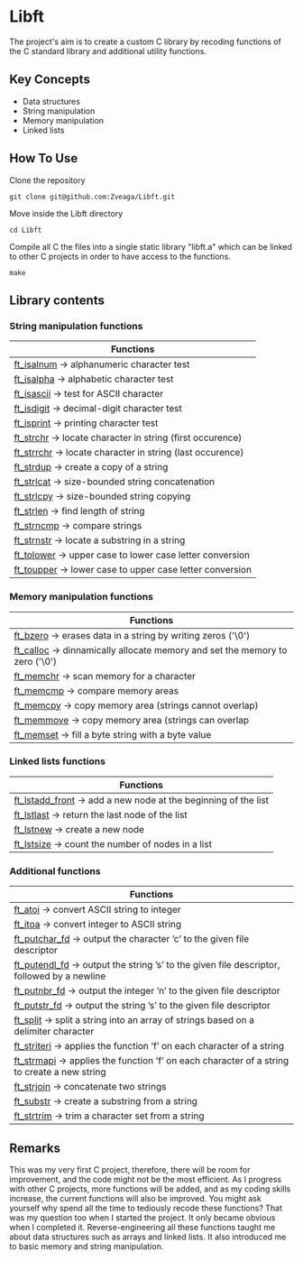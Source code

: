 # Libft
The project's aim is to create a custom C library by recoding functions of the C standard library and additional utility functions.

## Key Concepts
- Data structures
- String manipulation
- Memory manipulation
- Linked lists

## How To Use
Clone the repository
```
git clone git@github.com:Zveaga/Libft.git
```
Move inside the Libft directory
```
cd Libft
```

Compile all C the files into a single static library "libft.a" which can be linked to other C projects in order to have access to the functions.
```
make
```


## Library contents
### String manipulation functions

|                               Functions                              |
|                                   -                                  |
|[ft_isalnum](https://github.com/Zveaga/Libft/blob/master/ft_isalnum.c) -> alphanumeric character test|
|[ft_isalpha](https://github.com/Zveaga/Libft/blob/master/ft_isalpha.c) -> alphabetic character test|
|[ft_isascii](https://github.com/Zveaga/Libft/blob/master/ft_isascii.c) -> test for ASCII character|
|[ft_isdigit](https://github.com/Zveaga/Libft/blob/master/ft_isdigit.c) -> decimal-digit character test
|[ft_isprint](https://github.com/Zveaga/Libft/blob/master/ft_isprint.c) -> printing character test|
|[ft_strchr](https://github.com/Zveaga/Libft/blob/master/ft_strchr.c) -> locate character in string (first occurence)|
|[ft_strrchr](https://github.com/Zveaga/Libft/blob/master/ft_strrchr.c) -> locate character in string (last occurence)|
|[ft_strdup](https://github.com/Zveaga/Libft/blob/master/ft_strdup.c) -> create a copy of a string|
|[ft_strlcat](https://github.com/Zveaga/Libft/blob/master/ft_strlcat.c) -> size-bounded string concatenation|
|[ft_strlcpy](https://github.com/Zveaga/Libft/blob/master/ft_strlcpy.c) -> size-bounded string copying|
|[ft_strlen](https://github.com/Zveaga/Libft/blob/master/ft_strlen.c) -> find length of string|
|[ft_strncmp](https://github.com/Zveaga/Libft/blob/master/ft_strncmp.c) -> compare strings|
|[ft_strnstr](https://github.com/Zveaga/Libft/blob/master/ft_strnstr.c) -> locate a substring in a string|
|[ft_tolower](https://github.com/Zveaga/Libft/blob/master/ft_tolower.c) -> upper case to lower case letter conversion|
|[ft_toupper](https://github.com/Zveaga/Libft/blob/master/ft_toupper.c) -> lower case to upper case letter conversion|

### Memory manipulation functions

|                               Functions                              |
|                                   -                                  |
|[ft_bzero](https://github.com/Zveaga/Libft/blob/master/ft_bzero.c) -> erases data in a string by writing zeros ('\0')|
|[ft_calloc](https://github.com/Zveaga/Libft/blob/master/ft_calloc.c) -> dinnamically allocate memory and set the memory to zero ('\0')|
|[ft_memchr](https://github.com/Zveaga/Libft/blob/master/ft_memchr.c) -> scan memory for a character|
|[ft_memcmp](https://github.com/Zveaga/Libft/blob/master/ft_memcmp.c) -> compare memory areas|
|[ft_memcpy](https://github.com/Zveaga/Libft/blob/master/ft_memcpy.c) -> copy memory area (strings cannot overlap)|
|[ft_memmove](https://github.com/Zveaga/Libft/blob/master/ft_memmove.c) -> copy memory area (strings can overlap|
|[ft_memset](https://github.com/Zveaga/Libft/blob/master/ft_memset.c) -> fill a byte string with a byte value|



### Linked lists functions

|                               Functions                              |
|                                   -                                  |
|[ft_lstadd_front](https://github.com/Zveaga/Libft/blob/master/ft_lstadd_front.c) -> add a new node at the beginning of the list|
|[ft_lstlast](https://github.com/Zveaga/Libft/blob/master/ft_lstlast.c) -> return the last node of the list|
|[ft_lstnew](https://github.com/Zveaga/Libft/blob/master/ft_lstnew.c) -> create a new node|
|[ft_lstsize](https://github.com/Zveaga/Libft/blob/master/ft_lstsize.c) -> count the number of nodes in a list|


### Additional functions

|                               Functions                              |
|                                   -                                  |
|[ft_atoi](https://github.com/Zveaga/Libft/blob/master/ft_atoi.c) -> convert ASCII string to integer|
|[ft_itoa](https://github.com/Zveaga/Libft/blob/master/ft_itoa.c) -> convert integer to ASCII string|
|[ft_putchar_fd](https://github.com/Zveaga/Libft/blob/master/ft_putchar_fd.c) -> output the character ’c’ to the given file descriptor|
|[ft_putendl_fd](https://github.com/Zveaga/Libft/blob/master/ft_putendl_fd.c) -> output the string ’s’ to the given file descriptor, followed by a newline|
|[ft_putnbr_fd](https://github.com/Zveaga/Libft/blob/master/ft_putnbr_fd.c) -> output the integer ’n’ to the given file descriptor|
|[ft_putstr_fd](https://github.com/Zveaga/Libft/blob/master/ft_putstr_fd.c) -> output the string ’s’ to the given file descriptor|
|[ft_split](https://github.com/Zveaga/Libft/blob/master/ft_ft_split.c) -> split a string into an array of strings based on a delimiter character|
|[ft_striteri](https://github.com/Zveaga/Libft/blob/master/ft_striteri.c) -> applies the function ’f’ on each character of a string|
|[ft_strmapi](https://github.com/Zveaga/Libft/blob/master/ft_strmapi.c) -> applies the function ’f’ on each character of a string to create a new string|
|[ft_strjoin](https://github.com/Zveaga/Libft/blob/master/ft_strjoin.c) -> concatenate two strings|
|[ft_substr](https://github.com/Zveaga/Libft/blob/master/ft_substr.c) -> create a substring from a string|
|[ft_strtrim](https://github.com/Zveaga/Libft/blob/master/ft_strtrim.c) -> trim a character set from a string|

## Remarks

This was my very first C project, therefore, there will be room for improvement, and the code might not be the most efficient. As I progress with other C projects, more functions will be added, and as my coding skills increase, the current functions will also be improved. You might ask yourself why spend all the time to tediously recode these functions? That was my question too when I started the project. It only became obvious when I completed it. Reverse-engineering all these functions taught me about data structures such as arrays and linked lists. It also introduced me to basic memory and string manipulation.
